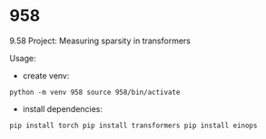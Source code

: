 # 958

9.58 Project: Measuring sparsity in transformers

Usage:

- create venv:

`python -m venv 958
source 958/bin/activate`

- install dependencies:

`pip install torch
pip install transformers
pip install einops`
